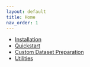 ```yaml
---
layout: default
title: Home
nav_order: 1
---
```


- [Installation](pages/installation.md)
- [Quickstart](pages/quickstart.md)
- [Custom Dataset Preparation](pages/custom-dataset-prep.md)
- [Utilities](pages/utilities.md)